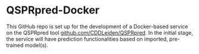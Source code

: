 # QSPRpred-Docker

This GitHub repo is set up for the development of a Docker-based service on the QSPRpred tool [github.com/CDDLeiden/QSPRpred](https://github.com/CDDLeiden/QSPRpred). In the initial stage, the service will have prediction functionalities based on imported, pre-trained model(s). 
